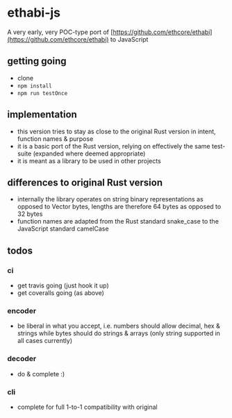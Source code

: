 # ethabi-js

A very early, very POC-type port of [https://github.com/ethcore/ethabi](https://github.com/ethcore/ethabi) to JavaScript

## getting going

- clone
- `npm install`
- `npm run testOnce`

## implementation

- this version tries to stay as close to the original Rust version in intent, function names & purpose
- it is a basic port of the Rust version, relying on effectively the same test-suite (expanded where deemed appropriate)
- it is meant as a library to be used in other projects

## differences to original Rust version

- internally the library operates on string binary representations as opposed to Vector bytes, lengths are therefore 64 bytes as opposed to 32 bytes
- function names are adapted from the Rust standard snake_case to the JavaScript standard camelCase

## todos
### ci

- get travis going (just hook it up)
- get coveralls going (as above)

### encoder

- be liberal in what you accept, i.e. numbers should allow decimal, hex & strings while bytes should do strings & arrays (only string supported in all cases currently)

### decoder

- do & complete :)

### cli

- complete for full 1-to-1 compatibility with original

